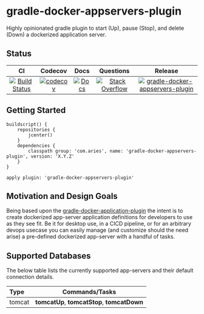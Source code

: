 # gradle-docker-appservers-plugin

Highly opinionated gradle plugin to start (Up), pause (Stop), and delete (Down) a dockerized application server.

## Status

| CI | Codecov | Docs | Questions | Release |
| :---: | :---: | :---: | :---: | :---: |
| [![Build Status](https://travis-ci.org/project-aries/gradle-docker-appservers-plugin.svg?branch=master)](https://travis-ci.org/project-aries/gradle-docker-appservers-plugin) | [![codecov](https://codecov.io/gh/project-aries/gradle-docker-appservers-plugin/branch/master/graph/badge.svg)](https://codecov.io/gh/project-aries/gradle-docker-appservers-plugin) | [![Docs](https://img.shields.io/badge/docs-latest-blue.svg)](http://htmlpreview.github.io/?https://github.com/project-aries/gradle-docker-appservers-plugin/blob/gh-pages/docs/index.html) | [![Stack Overflow](https://img.shields.io/badge/stack-overflow-4183C4.svg)](https://stackoverflow.com/questions/tagged/gradle-docker-appservers-plugin) | [![gradle-docker-appservers-plugin](https://api.bintray.com/packages/project-aries/libs-release-local/gradle-docker-appservers-plugin/images/download.svg) ](https://bintray.com/project-aries/libs-release-local/gradle-docker-appservers-plugin/_latestVersion) |

## Getting Started

```
buildscript() {
    repositories {
        jcenter()
    }
    dependencies {
        classpath group: 'com.aries', name: 'gradle-docker-appservers-plugin', version: 'X.Y.Z'
    }
}

apply plugin: 'gradle-docker-appservers-plugin'
```

## Motivation and Design Goals

Being based upon the [gradle-docker-application-plugin](https://github.com/project-aries/gradle-docker-application-plugin) the intent is to create dockerized app-server application definitions for developers to use as they see fit. Be it for desktop use, in a CICD pipeline, or for an arbitrary devops usecase you can easily manage (and customize should the need arise) a pre-defined dockerized app-server with a handful of tasks.

## Supported Databases

The below table lists the currently supported app-servers and their default connection details.

| Type | Commands/Tasks |
| :--- | :---: |
| tomcat | **tomcatUp**, **tomcatStop**, **tomcatDown** |
